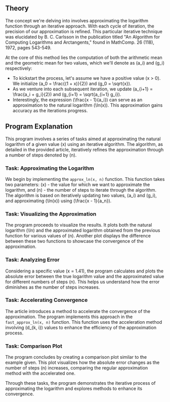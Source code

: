 ## Theory

The concept we're delving into involves approximating the logarithm function through an iterative approach. With each cycle of iteration, the precision of our approximation is refined. This particular iterative technique was elucidated by B. C. Carlsson in the publication titled "An Algorithm for Computing Logarithms and Arctangents," found in MathComp. 26 (118), 1972, pages 543-549.

At the core of this method lies the computation of both the arithmetic mean and the geometric mean for two values, which we'll denote as \(a_i\) and \(g_i\) respectively:

- To kickstart the process, let's assume we have a positive value \(x > 0\). We initialize \(a_0 = \frac{(1 + x)}{2}\) and \(g_0 = \sqrt{x}\).
- As we venture into each subsequent iteration, we update \(a_{i+1} = \frac{a_i + g_i}{2}\) and \(g_{i+1} = \sqrt{a_{i+1} g_i}\).
- Interestingly, the expression \(\frac{x - 1}{a_i}\) can serve as an approximation to the natural logarithm \(\ln(x)\). This approximation gains accuracy as the iterations progress.

## Program Explanation

This program involves a series of tasks aimed at approximating the natural logarithm of a given value \(x\) using an iterative algorithm. The algorithm, as detailed in the provided article, iteratively refines the approximation through a number of steps denoted by \(n\).

### Task: Approximating the Logarithm

We begin by implementing the `approx_ln(x, n)` function. This function takes two parameters: \(x\) - the value for which we want to approximate the logarithm, and \(n\) - the number of steps to iterate through the algorithm. The algorithm is based on iteratively updating two values, \(a_i\) and \(g_i\), and approximating \(\ln(x)\) using \(\frac{x - 1}{a_n}\).

### Task: Visualizing the Approximation

The program proceeds to visualize the results. It plots both the natural logarithm \(\ln\) and the approximated logarithm obtained from the previous function for various values of \(n\). Another plot displays the difference between these two functions to showcase the convergence of the approximation.

### Task: Analyzing Error

Considering a specific value \(x = 1.41\), the program calculates and plots the absolute error between the true logarithm value and the approximated value for different numbers of steps \(n\). This helps us understand how the error diminishes as the number of steps increases.

### Task: Accelerating Convergence

The article introduces a method to accelerate the convergence of the approximation. The program implements this approach in the `fast_approx_ln(x, n)` function. This function uses the acceleration method involving \(d_{k, i}\) values to enhance the efficiency of the approximation process.

### Task: Comparison Plot

The program concludes by creating a comparison plot similar to the example given. This plot visualizes how the absolute error changes as the number of steps \(n\) increases, comparing the regular approximation method with the accelerated one.

Through these tasks, the program demonstrates the iterative process of approximating the logarithm and explores methods to enhance its convergence.